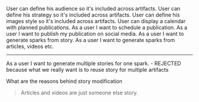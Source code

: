 User can define his audience so it's included across artifacts.
User can define his strategy so it's included across artifacts.
User can define his images style so it's included across artifacts.
User can display a calendar with planned publications.
As a user I want to schedule a publication.
As a user I want to publish my publication on social media.
As a user I want to generate sparks from story.
As a user I want to generate sparks from articles, videos etc.

----
As a user I want to generate multiple stories for one spark. - REJECTED because what we really want is to reuse story for multiple artifacts

What are the reasons behind story modification

> Articles and videos are just someone else story.